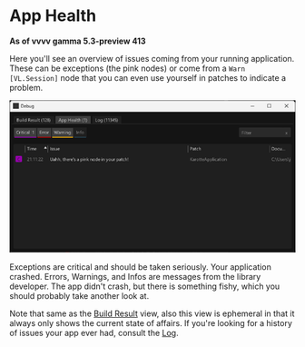 # App Health

**As of vvvv gamma 5.3-preview 413**

Here you'll see an overview of issues coming from your running application. These can be exceptions (the pink nodes) or come from a `Warn [VL.Session]` node that you can even use yourself in patches to indicate a problem. 

![](../../images/reference/hde/2023-12-20-21-14-47.png)

Exceptions are critical and should be taken seriously. Your application crashed. 
Errors, Warnings, and Infos are messages from the library developer. The app didn't crash, but there is something fishy, which you should probably take another look at. 

Note that same as the [Build Result](debugging-buildresult.md) view, also this view is ephemeral in that it always only shows the current state of affairs. If you're looking for a history of issues your app ever had, consult the [Log](debugging-log.md).
